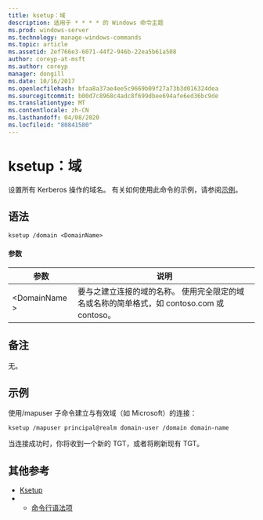 ```yaml
---
title: ksetup：域
description: 适用于 * * * * 的 Windows 命令主题
ms.prod: windows-server
ms.technology: manage-windows-commands
ms.topic: article
ms.assetid: 2ef766e3-6071-44f2-946b-22ea5b61a508
author: coreyp-at-msft
ms.author: coreyp
manager: dongill
ms.date: 10/16/2017
ms.openlocfilehash: bfaa8a37ae4ee5c9669b09f27a73b3d016324dea
ms.sourcegitcommit: b00d7c8968c4adc8f699dbee694afe6ed36bc9de
ms.translationtype: MT
ms.contentlocale: zh-CN
ms.lasthandoff: 04/08/2020
ms.locfileid: "80841580"
---
```

# <a name="ksetupdomain"></a>ksetup：域



设置所有 Kerberos 操作的域名。 有关如何使用此命令的示例，请参阅[示例](#BKMK_Examples)。

## <a name="syntax"></a>语法

```
ksetup /domain <DomainName>
```

#### <a name="parameters"></a>参数

|参数|说明|
|---------|-----------|
|\<DomainName >|要与之建立连接的域的名称。 使用完全限定的域名或名称的简单格式，如 contoso.com 或 contoso。|

## <a name="remarks"></a>备注

无。

## <a name="examples"></a><a name=BKMK_Examples></a>示例

使用/mapuser 子命令建立与有效域（如 Microsoft）的连接：
```
ksetup /mapuser principal@realm domain-user /domain domain-name
```
当连接成功时，你将收到一个新的 TGT，或者将刷新现有 TGT。

## <a name="additional-references"></a>其他参考

-   [Ksetup](ksetup.md)
-   - [命令行语法项](command-line-syntax-key.md)